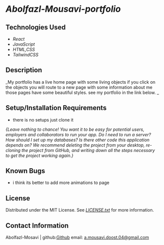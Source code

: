 # _Abolfazl-Mousavi-portfolio_

## Technologies Used

* _React_
* _JavaScript_
* _HTML,CSS_
* _TailwindCSS_

## Description

_My portfolio has a live home page with some living objects if you click on the objects you will route to a new page with some information about me those pages have some beautiful styles. see my portfolio in the link below. _

## Setup/Installation Requirements

* there is no setups just clone it 

_{Leave nothing to chance! You want it to be easy for potential users, employers and collaborators to run your app. Do I need to run a server? How should I set up my databases? Is there other code this application depends on? We recommend deleting the project from your desktop, re-cloning the project from GitHub, and writing down all the steps necessary to get the project working again.}_

## Known Bugs

* i think its better to add more animations to page

## License
Distributed under the MIT License. See _[LICENSE.txt]([https://link-url-here.org](https://github.com/Abolfazl-Mousavi/SolarSystem-three.js/blob/main/LICENSE.text))_ for more information.


## Contact Information

Abolfazl-Mosavi | github:[Github](https://github.com/Abolfazl-Mousavi) email: [a.mousavi.doost.04@gmail.com](mailto:a.mousavi.doost@gmail.com)

